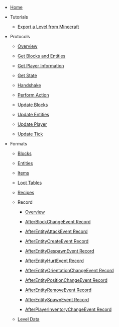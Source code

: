 - [Home](README.md)

- Tutorials

  - [Export a Level from Minecraft](tutorials/export_a_level_from_minecraft.md)

- Protocols

  - [Overview](protocols/README.md)

  - [Get Blocks and Entities](protocols/get_blocks_and_entities.md)

  - [Get Player Information](protocols/get_player_information.md)

  - [Get State](protocols/get_state.md)

  - [Handshake](protocols/handshake.md)

  - [Perform Action](protocols/perform_action.md)

  - [Update Blocks](protocols/update_blocks.md)

  - [Update Entities](protocols/update_entities.md)

  - [Update Player](protocols/update_player.md)

  - [Update Tick](protocols/update_tick.md)

- Formats

  - [Blocks](formats/blocks.md)

  - [Entities](formats/entities.md)

  - [Items](formats/items.md)

  - [Loot Tables](formats/loot_tables.md)

  - [Recipes](formats/recipes.md)

  - Record

    - [Overview](formats/record/README.md)

    - [AfterBlockChangeEvent Record](formats/record/after_block_change.md)

    - [AfterEntityAttackEvent Record](formats/record/after_entity_attack.md)

    - [AfterEntityCreateEvent Record](formats/record/after_entity_create.md)

    - [AfterEntityDespawnEvent Record](formats/record/after_entity_despawn.md)

    - [AfterEntityHurtEvent Record](formats/record/after_entity_hurt.md)

    - [AfterEntityOrientationChangeEvent Record](formats/record/after_entity_orientation_change.md)

    - [AfterEntityPositionChangeEvent Record](formats/record/after_entity_position_change.md)

    - [AfterEntityRemoveEvent Record](formats/record/after_entity_remove.md)

    - [AfterEntitySpawnEvent Record](formats/record/after_entity_spawn.md)

    - [AfterPlayerInventoryChangeEvent Record](formats/record/after_player_inventory_change.md)

  - [Level Data](formats/level_data.md)